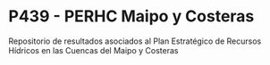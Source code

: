 # P439 - PERHC Maipo y Costeras
Repositorio de resultados asociados al Plan Estratégico de Recursos Hídricos en las Cuencas del Maipo y Costeras 
